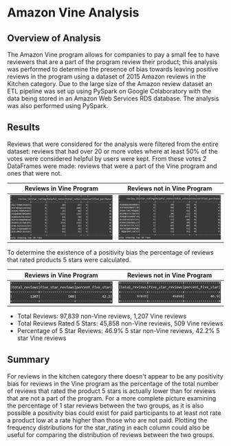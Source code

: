 # Amazon Vine Analysis

## Overview of Analysis
The Amazon Vine program allows for companies to pay a small fee to have reviewers that are a part of the program review their product; this analysis was performed to determine the presence of bias towards leaving positive reviews in the program using a dataset of 2015 Amazon reviews in the Kitchen category. Due to the large size of the Amazon review dataset an ETL pipeline was set up using PySpark on Google Colaboratory with the data being stored in an Amazon Web Services RDS database. The analysis was also performed using PySpark.

## Results
Reviews that were considered for the analysis were filtered from the entire dataset: reviews that had over 20 or more votes where at least 50% of the votes were considered helpful by users were kept. From these votes 2 DataFrames were made: reviews that were a part of the Vine program and ones that were not.

| Reviews in Vine Program | Reviews not in Vine Program | 
| :---: | :---: |
| ![Vine Program](Resources/vine_reviews.png) | ![Non-Vine Program](Resources/not_vine_reviews.png) |

To determine the existence of a positivity bias the percentage of reviews that rated products 5 stars were calculated.

| Reviews in Vine Program | Reviews not in Vine Program |
| :---: | :---: |
| ![Vine Program](Resources/vine_stats.png) | ![Non-Vine](Resources/not_vine_stats.png) |

* Total Reviews: 97,839 non-Vine reviews, 1,207 Vine reviews
* Total Reviews Rated 5 Stars: 45,858 non-Vine reviews, 509 Vine reviews
* Percentage of 5 Star Reviews: 46.9% 5 star non-Vine reviews, 42.2% 5 star Vine reviews

## Summary
For reviews in the kitchen category there doesn't appear to be any positivity bias for reviews in the Vine program as the percentage of the total number of reviews that rated the product 5 stars is actually lower than for reviews that are not a part of the program. For a more complete picture examining the percentage of 1 star reviews between the two groups, as it is also possible a positivity bias could exist for paid participants to at least not rate a product low at a rate higher than those who are not paid. Plotting the frequency distributions for the star_rating in each column could also be useful for comparing the distribution of reviews between the two groups.
